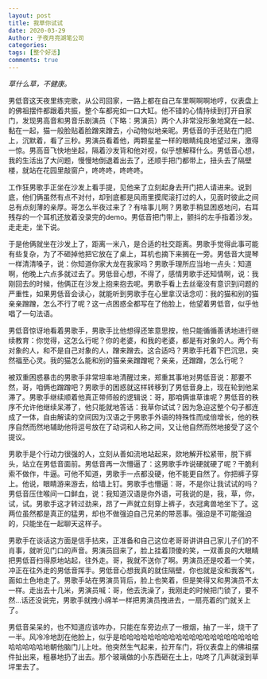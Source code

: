 ```yaml
---
layout: post
title: 我草你试试
date: 2020-03-29
Author: 子夜月亮湖笔公司
categories: 
tags: [整个好活]
comments: true
---
```

*草什么草，不健康。*
<br>
<!-- more -->

男低音这天夜里练完歌，从公司回家，一路上都在自己车里啊啊啊地哼，仪表盘上的佛祖摆件都跟着共振，整个车都宛如一口大缸。他不错的心情持续到打开自家门，发现男高音和男音乐剧演员（下略：男演员）两个人非常没形象地窝在一起、黏在一起，猫一般脸贴着脸蹭来蹭去，小动物似地亲昵。男低音的手还贴在门把上，沉默着，看了三秒。男演员看着他，两颗星星一样的眼睛纯良地望过来，激得一惊。男高音飞快地坐起，隔着沙发背和他对视，似乎想解释什么。男低音心想，我的生活出了大问题，慢慢地倒退着出去了，还顺手把门都带上，扭头去了隔壁楼，就站在花园里敲窗户，咚咚咚，咚咚咚。<br>



工作狂男歌手正坐在沙发上看手提，见他来了立刻起身去开门把人请进来。说到底，他们俩虽然有点不对付，却到底都是风雨里摸爬滚打过的人，见面时彼此之间总有点刻薄的亲厚。哥怎么半夜过来了？有啥事儿啊？男歌手稍显困惑地问，右耳残存的一个耳机还放着没录完的demo。男低音把门带上，颤抖的左手指着沙发。走走走，坐下说。<br>



于是他俩就坐在沙发上了，距离一米八，是合适的社交距离。男歌手觉得此事可能有些复杂，为了不砸掉他把它放在了桌上，耳机也摘下来搁在一旁。男低音大提琴一样清清嗓子，说：你知道你家大龙在我家吗？男歌手理所应当地一点头：知道啊，他晚上六点多就过去了。男低音心想，不得了，感情男歌手还知情啊，说：我刚回去的时候，他俩正在沙发上抱来抱去呢。男歌手看上去丝毫没有意识到问题的严重性，如果男低音会读心，就能听到男歌手在心里拿汉话念叨：我的猫和别的猫亲亲蹭蹭，怎么不行了呢？这一点困惑全都写在了他脸上，他望着男低音，似乎他唱了一句法语。<br>



男低音惊讶地看着男歌手，男歌手比他想得还笨意思按，他只能循循善诱地进行继续教育：你觉得，这怎么行呢？你的老婆，和我的老婆，都是有对象的人。两个有对象的人，和不是自己对象的人，蹭来蹭去。这合适吗？男歌手托着下巴沉思，突然福至心灵。我的猫怎么能和别的猫亲亲蹭蹭呢？亲亲，还蹭蹭，怎么行呢？<br>



被双重困惑暴击的男歌手非常坦率地清醒过来，郑重其事地对男低音说：那要不然，哥，咱俩也蹭蹭吧？男歌手的困惑就这样转移到了男低音身上，现在轮到他呆滞了。男歌手继续顺着他真正带师般的逻辑说：哥，那咱俩谁草谁呢？男低音的秩序不允许他继续呆滞了，他只能就地答话：我草你试试？因为急迫这整个句子都连成了一体，自由解读的空间因为汉语之于男歌手外语的特殊性而成倍增长，他的秩序自然而然地辅助他将逗号放在了动词和人称之间，又让他自然而然地接受了这个提议。<br>



男歌手是个行动力很强的人，立刻从善如流地站起来，欻地解开松紧带，脱下裤头，站立在男低音面前。男低音再一次懵逼了：这男歌手咋说硬就硬了呢？干脆利索不做作，牛逼。可他不知道，男歌手一点都没硬，他不能更自然了。你把裤子穿上。他说，眼睛游来游去，给墙上钉。男歌手也懵逼：哥，不是你让我试试的吗？男低音压住喉间一口鲜血，说：我知道汉语是你外语，可我说的是，我，草，你，试，试。男歌手这才转过劲来，昂了一声就立刻穿上裤子，衣冠禽兽地坐下了。这两位虽然都是真正的猛男，却也不做强迫自己兄弟的带恶事。强迫是不可能强迫的，只能坐在一起聊天这样子。<br>



男歌手在谈话这方面是信手拈来，正准备和自己这位老哥哥讲讲自己家儿子们的不肖事，就听见门口的声音。男演员回来了，脸上挂着顶傻的笑，一双善良的大眼睛把男低音扫得原地站起，往外走。哥，我就不送你了啊。男演员还是咬着一个笑，冲正在往外走的男低音挥手。男低音心想我真的就住隔壁，你也就是没和我客气，面如土色地走了。男歌手站在男演员背后，脸上也笑着，但是笑得又和男演员不太一样。走出去十几米，男演员喊：哥，他去洗澡了，我刚走的时候把门锁了，要不然…话还没说完，男歌手就拽小绵羊一样把男演员拽进去，一扇亮着的门就关上了。<br>



男低音呆呆的，也不知道应该咋办，只能在车旁边点了一根烟，抽了一半，烧干了一半。风冷冷地刮在他脸上，似乎是哈哈哈哈哈哈哈哈哈哈哈哈哈哈哈哈哈哈哈哈哈哈哈哈哈地朝他脑门儿上吐。他突然生气起来，拉开车门，将仪表盘上的佛祖摆件扯出来，粗暴地扔了出去。那个玻璃做的小东西砸在土上，咕咚了几声就滚到草坪里去了。
